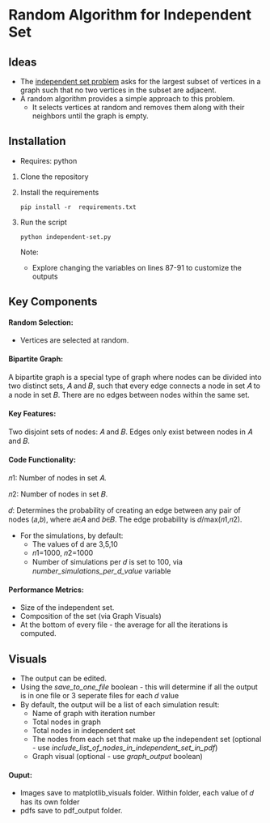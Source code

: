 # Random Algorithm for Independent Set 
## Ideas 
- The [independent set problem](https://en.wikipedia.org/wiki/Independent_set_(graph_theory)) asks for the largest subset of vertices in a graph such that no two vertices in the subset are adjacent. 
- A random algorithm provides a simple approach to this problem. 
    - It selects vertices at random and removes them along with their neighbors until the graph is empty.


## Installation
- Requires: python
1. Clone the repository

2. Install the requirements
    ```
    pip install -r  requirements.txt 
    ```

3. Run the script
    ```
    python independent-set.py
    ```
    Note:
    - Explore changing the variables on lines 87-91 to customize the outputs


## Key Components 

#### Random Selection:
- Vertices are selected at random.


#### Bipartite Graph:
A bipartite graph is a special type of graph where nodes can be divided into two distinct sets, 
𝐴 and 𝐵, such that every edge connects a node in set 𝐴 to a node in set 𝐵. There are no edges between nodes within the same set.

#### Key Features:
Two disjoint sets of nodes: 𝐴 and 𝐵.
Edges only exist between nodes in 𝐴 and 𝐵.

#### Code Functionality:

𝑛1: Number of nodes in set 𝐴.

𝑛2: Number of nodes in set 𝐵.

𝑑: Determines the probability of creating an edge between any pair of nodes 
(𝑎,𝑏), where 𝑎∈𝐴 and 𝑏∈𝐵. The edge probability is 𝑑/max(𝑛1,𝑛2).

- For the simulations, by default:
    - The values of d are 3,5,10
    - 𝑛1=1000, 𝑛2=1000
    - Number of simulations per 𝑑 is set to 100, via *number_simulations_per_d_value* variable

#### Performance Metrics:
- Size of the independent set.
- Composition of the set (via Graph Visuals)
- At the bottom of every file - the average for all the iterations is computed.

## Visuals 
- The output can be edited.
- Using the *save_to_one_file* boolean - this will determine if all the output is in one file or 3 seperate files for each 𝑑 value
- By default, the output will be a list of each simulation result:
    - Name of graph with iteration number
    - Total nodes in graph
    - Total nodes in independent set
    - The nodes from each set that make up the independent set (optional - use *include_list_of_nodes_in_independent_set_in_pdf*)
    - Graph visual (optional - use *graph_output* boolean)


#### Ouput:
- Images save to matplotlib_visuals folder. Within folder, each value of 𝑑 has its own folder
- pdfs save to pdf_output folder. 



